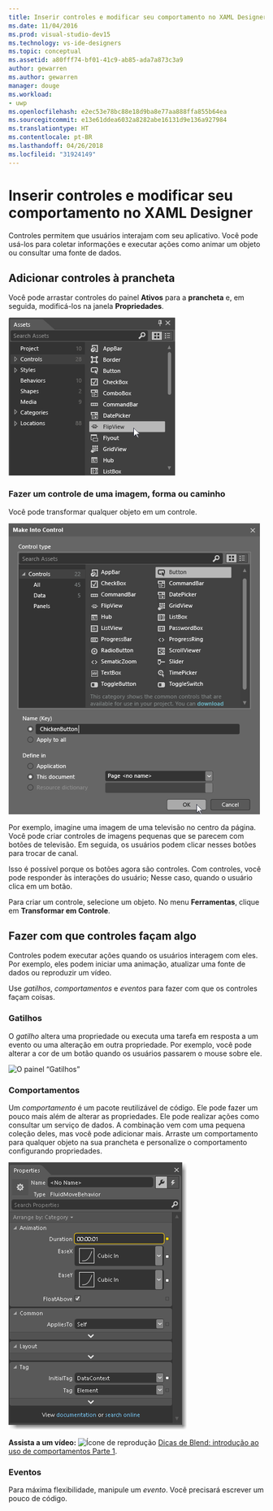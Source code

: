 ```yaml
---
title: Inserir controles e modificar seu comportamento no XAML Designer
ms.date: 11/04/2016
ms.prod: visual-studio-dev15
ms.technology: vs-ide-designers
ms.topic: conceptual
ms.assetid: a80fff74-bf01-41c9-ab85-ada7a873c3a9
author: gewarren
ms.author: gewarren
manager: douge
ms.workload:
- uwp
ms.openlocfilehash: e2ec53e78bc88e18d9ba8e77aa888ffa855b64ea
ms.sourcegitcommit: e13e61ddea6032a8282abe16131d9e136a927984
ms.translationtype: HT
ms.contentlocale: pt-BR
ms.lasthandoff: 04/26/2018
ms.locfileid: "31924149"
---
```

# <a name="insert-controls-and-modify-their-behavior-in-xaml-designer"></a>Inserir controles e modificar seu comportamento no XAML Designer

Controles permitem que usuários interajam com seu aplicativo. Você pode usá-los para coletar informações e executar ações como animar um objeto ou consultar uma fonte de dados.

## <a name="add-controls-to-the-artboard"></a>Adicionar controles à prancheta

Você pode arrastar controles do painel **Ativos** para a **prancheta** e, em seguida, modificá-los na janela **Propriedades**.

![Controles guia de ativos do Blend](../designers/media/blend_assetsflipview_xaml.png)

### <a name="make-a-control-out-of-an-image-shape-or-path"></a>Fazer um controle de uma imagem, forma ou caminho

Você pode transformar qualquer objeto em um controle.

![Caixa de diálogo Transformar em Controle do Blend](../designers/media/blend_makeintocontrol_xaml.png)

Por exemplo, imagine uma imagem de uma televisão no centro da página. Você pode criar controles de imagens pequenas que se parecem com botões de televisão. Em seguida, os usuários podem clicar nesses botões para trocar de canal.

Isso é possível porque os botões agora são controles. Com controles, você pode responder às interações do usuário; Nesse caso, quando o usuário clica em um botão.

Para criar um controle, selecione um objeto. No menu **Ferramentas**, clique em **Transformar em Controle**.

## <a name="make-controls-do-things"></a>Fazer com que controles façam algo

Controles podem executar ações quando os usuários interagem com eles. Por exemplo, eles podem iniciar uma animação, atualizar uma fonte de dados ou reproduzir um vídeo.

Use *gatilhos*, *comportamentos* e *eventos* para fazer com que os controles façam coisas.

### <a name="triggers"></a>Gatilhos

O *gatilho* altera uma propriedade ou executa uma tarefa em resposta a um evento ou uma alteração em outra propriedade. Por exemplo, você pode alterar a cor de um botão quando os usuários passarem o mouse sobre ele.

![O painel “Gatilhos”](../designers/media/custom_button_blend_propertytriggerinfo.png)

### <a name="behaviors"></a>Comportamentos

Um *comportamento* é um pacote reutilizável de código. Ele pode fazer um pouco mais além de alterar as propriedades. Ele pode realizar ações como consultar um serviço de dados. A combinação vem com uma pequena coleção deles, mas você pode adicionar mais. Arraste um comportamento para qualquer objeto na sua prancheta e personalize o comportamento configurando propriedades.

![FluidMoveBehavior no painel Propriedades](../designers/media/b4_fluidmovebehaviorproperties_sample.png)

**Assista a um vídeo:** ![Ícone de reprodução](../designers/media/bldadminconsoleinitialconfigicon.PNG) [Dicas de Blend: introdução ao uso de comportamentos Parte 1](http://www.bing.com/videos/search?q=Expression%20blend%20behaviors&qs=n&form=QBVR&pq=expression%20blend%20behavior&sc=4-25&sp=-1&sk=#view=detail&mid=CF0DD797ED84DE740904CF0DD797ED84DE740904).

### <a name="events"></a>Eventos

Para máxima flexibilidade, manipule um *evento*. Você precisará escrever um pouco de código.